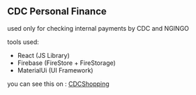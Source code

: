 ## CDC Personal Finance

used only for checking internal payments by CDC and NGINGO

tools used:
- React (JS Library)
- Firebase (FireStore + FireStorage)
- MaterialUi (UI Framework)

you can see this on : 
[CDCShopping](https://cdcshopping.netlify.app/)
